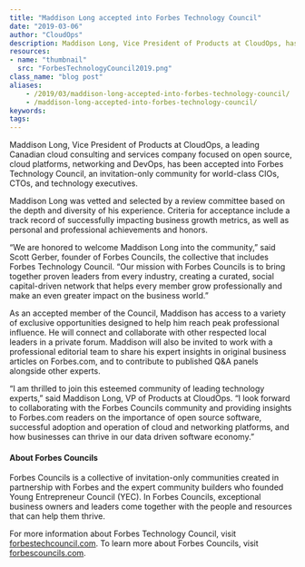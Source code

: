 ```yaml
---
title: "Maddison Long accepted into Forbes Technology Council"
date: "2019-03-06"
author: "CloudOps"
description: Maddison Long, Vice President of Products at CloudOps, has been accepted into Forbes Technology Council, an invitation-only community for world-class CIOs, CTOs, and technology executives.
resources:
- name: "thumbnail"
  src: "ForbesTechnologyCouncil2019.png"
class_name: "blog post"
aliases:
    - /2019/03/maddison-long-accepted-into-forbes-technology-council/
    - /maddison-long-accepted-into-forbes-technology-council/
keywords:
tags:
---
```


<p>Maddison Long, Vice President of Products at CloudOps, a leading Canadian cloud consulting and services company focused on open source, cloud platforms, networking and DevOps, has been accepted into Forbes Technology Council, an invitation-only community for world-class CIOs, CTOs, and technology executives.</p><p>Maddison Long was vetted and selected by a review committee based on the depth and diversity of his experience. Criteria for acceptance include a track record of successfully impacting business growth metrics, as well as personal and professional achievements and honors.</p><p>“We are honored to welcome Maddison Long into the community,” said Scott Gerber, founder of Forbes Councils, the collective that includes Forbes Technology Council. “Our mission with Forbes Councils is to bring together proven leaders from every industry, creating a curated, social capital-driven network that helps every member grow professionally and make an even greater impact on the business world.”</p><p>As an accepted member of the Council, Maddison has access to a variety of exclusive opportunities designed to help him reach peak professional influence. He will connect and collaborate with other respected local leaders in a private forum. Maddison will also be invited to work with a professional editorial team to share his expert insights in original business articles on Forbes.com, and to contribute to published Q&amp;A panels alongside other experts.</p><p>“I am thrilled to join this esteemed community of leading technology experts,” said Maddison Long, VP of Products at CloudOps. “I look forward to collaborating with the Forbes Councils community and providing insights to Forbes.com readers on the importance of open source software, successful adoption and operation of cloud and networking platforms, and how businesses can thrive in our data driven software economy.”</p><h4>About Forbes Councils</h4><p>Forbes Councils is a collective of invitation-only communities created in partnership with Forbes and the expert community builders who founded Young Entrepreneur Council (YEC). In Forbes Councils, exceptional business owners and leaders come together with the people and resources that can help them thrive.</p><p>For more information about Forbes Technology Council, visit <a href="https://forbestechcouncil.com/">forbestechcouncil.com</a>. To learn more about Forbes Councils, visit<a href="http://forbescouncils.com/"> forbescouncils.com</a>.</p>
